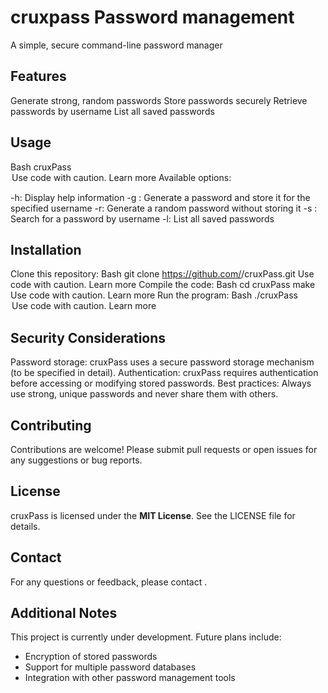 # cruxpass Password management

A simple, secure command-line password manager

## Features

Generate strong, random passwords
Store passwords securely
Retrieve passwords by username
List all saved passwords

## Usage

Bash
cruxPass <option> <argument>
Use code with caution. Learn more
Available options:

-h: Display help information
-g <password> <username>: Generate a password and store it for the specified username
-r: Generate a random password without storing it
-s <username>: Search for a password by username
-l: List all saved passwords

## Installation

Clone this repository:
Bash
git clone https://github.com/<your-username>/cruxPass.git
Use code with caution. Learn more
Compile the code:
Bash
cd cruxPass
make
Use code with caution. Learn more
Run the program:
Bash
./cruxPass <option> <argument>
Use code with caution. Learn more

## Security Considerations

Password storage: cruxPass uses a secure password storage mechanism (to be specified in detail).
Authentication: cruxPass requires authentication before accessing or modifying stored passwords.
Best practices: Always use strong, unique passwords and never share them with others.

## Contributing

Contributions are welcome! Please submit pull requests or open issues for any suggestions or bug reports.

## License

cruxPass is licensed under the **MIT License**. See the LICENSE file for details.

## Contact

For any questions or feedback, please contact <your-email>.

## Additional Notes

This project is currently under development.
Future plans include:
- Encryption of stored passwords
- Support for multiple password databases
- Integration with other password management tools
